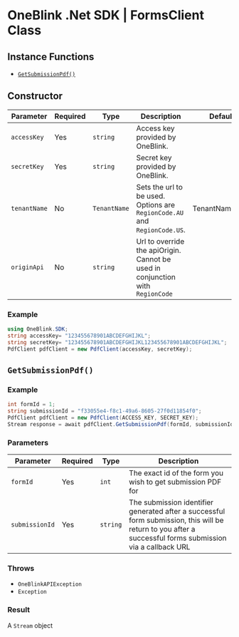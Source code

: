 # OneBlink .Net SDK | FormsClient Class

## Instance Functions

-   [`GetSubmissionPdf()`](#getSubmissionpdf)

## Constructor

| Parameter    | Required | Type         | Description                                                                    | Default Value       |
| ------------ | -------- | ------------ | ------------------------------------------------------------------------------ | ------------------- |
| `accessKey`  | Yes      | `string`     | Access key provided by OneBlink.                                               |                     |
| `secretKey`  | Yes      | `string`     | Secret key provided by OneBlink.                                               |                     |
| `tenantName` | No       | `TenantName` | Sets the url to be used. Options are `RegionCode.AU` and `RegionCode.US`.      | TenantName.ONEBLINK |
| `originApi`  | No       | `string`     | Url to override the apiOrigin. Cannot be used in conjunction with `RegionCode` |                     |

### Example

```c#
using OneBlink.SDK;
string accessKey= "123455678901ABCDEFGHIJKL";
string secretKey= "123455678901ABCDEFGHIJKL123455678901ABCDEFGHIJKL";
PdfClient pdfClient = new PdfClient(accessKey, secretKey);
```

## `GetSubmissionPdf()`

### Example

```c#
int formId = 1;
string submissionId = "f33055e4-f8c1-49a6-8605-27f0d11854f0";
PdfClient pdfClient = new PdfClient(ACCESS_KEY, SECRET_KEY);
Stream response = await pdfClient.GetSubmissionPdf(formId, submissionId);
```

### Parameters

| Parameter      | Required | Type     | Description                                                                                                                                               |
| -------------- | -------- | -------- | --------------------------------------------------------------------------------------------------------------------------------------------------------- |
| `formId`       | Yes      | `int`    | The exact id of the form you wish to get submission PDF for                                                                                               |
| `submissionId` | Yes      | `string` | The submission identifier generated after a successful form submission, this will be return to you after a successful forms submission via a callback URL |

### Throws

-   `OneBlinkAPIException`
-   `Exception`

### Result

A `Stream` object
